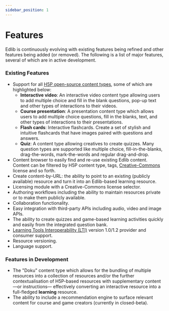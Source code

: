 ```yaml
---
sidebar_position: 1
---
```


# Features

Edlib is continuously evolving with existing features being refined and other features being added (or removed). The following is a list of major features, several of which are in active development.

### Existing Features

* Support for all [H5P open-source content types](https://h5p.org/content-types-and-applications), some of which are highlighted below:
   * **Interactive video**: An interactive video content type allowing users to add multiple choice and fill in the blank questions, pop-up text and other types of interactions to their videos.
   * **Course presentation**: A presentation content type which allows users to add multiple choice questions, fill in the blanks, text, and other types of interactions to their presentations.
   * **Flash cards**: Interactive flashcards. Create a set of stylish and intuitive flashcards that have images paired with questions and answers. 
   * **Quiz**: A content type allowing creatives to create quizzes. Many question types are supported like multiple choice, fill-in-the-blanks, drag-the-words, mark-the-words and regular drag-and-drop.
* Content browser to easily find and re-use existing Edlib content. Content can be filtered by H5P content type, tags, [Creative-Commons](https://creativecommons.org/) license and so forth.
* Create content-by-URL: the ability to point to an existing (publicly available) resource and turn it into an Edlib-based learning resource.
* Licensing module with a Creative-Commons license selector.
* Authoring workflows including the ability to maintain resources private or to make them publicly available.
* Collaboration functionality.
* Easy integration with third-party APIs including audio, video and image APIs.
* The ability to create quizzes and game-based learning activities quickly and easily from the integrated question bank.
* [Learning Tools Interoperability (LTI)](https://www.imsglobal.org/activity/learning-tools-interoperability) version 1.0/1.2 provider and consumer support.
* Resource versioning. 
* Language support.

### Features in Development

* The &quot;Doku&quot; content type which allows for the bundling of multiple resources into a collection of resources and/or the further contextualisation of H5P-based resources with supplementary content &mdash;or instructions&mdash; effectively converting an interactive resource into a full-fledged **learning** resource. 
* The ability to include a recommendation engine to surface relevant content for course and game creators (currently in closed-beta).